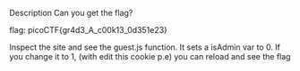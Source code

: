 Description
Can you get the flag?

flag: picoCTF{gr4d3_A_c00k13_0d351e23}

Inspect the site and see the guest.js function. It sets a isAdmin var to 0. If you change it to 1, (with edit this cookie p.e) you can reload and see the flag


 
